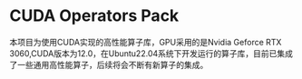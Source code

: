 # CUDA Operators Pack 

本项目为使用CUDA实现的高性能算子库，GPU采用的是Nvidia Geforce RTX 3060,CUDA版本为12.0，在Ubuntu22.04系统下开发运行的算子库，目前已集成了一些通用高性能算子，后续将会不断有新算子的集成。